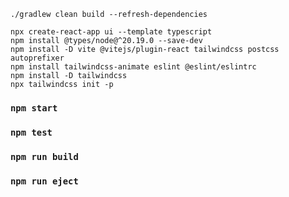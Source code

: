 `./gradlew clean build --refresh-dependencies`

```
npx create-react-app ui --template typescript
npm install @types/node@^20.19.0 --save-dev
npm install -D vite @vitejs/plugin-react tailwindcss postcss autoprefixer
npm install tailwindcss-animate eslint @eslint/eslintrc
npm install -D tailwindcss
npx tailwindcss init -p
```

### `npm start`

### `npm test`

### `npm run build`

### `npm run eject`
